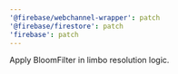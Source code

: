 ```yaml
---
'@firebase/webchannel-wrapper': patch
'@firebase/firestore': patch
'firebase': patch
---
```


Apply BloomFilter in limbo resolution logic.
